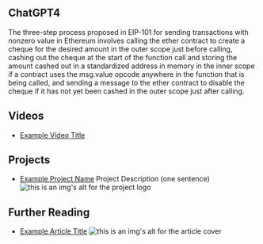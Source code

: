## ChatGPT4

The three-step process proposed in EIP-101 for sending transactions with nonzero value in Ethereum involves calling the ether contract to create a cheque for the desired amount in the outer scope just before calling, cashing out the cheque at the start of the function call and storing the amount cashed out in a standardized address in memory in the inner scope if a contract uses the msg.value opcode anywhere in the function that is being called, and sending a message to the ether contract to disable the cheque if it has not yet been cashed in the outer scope just after calling.

## Videos

- [Example Video Title](https://www.youtube.com/watch?v=TDGq4aeevgY)

## Projects

- [Example Project Name](https://xxxx.xxx/xxxxx) Project Description (one sentence) ![this is an img's alt for the project logo](https://xxxx.xxx/project-logo.xxx)

## Further Reading

- [Example Article Title](https://xxxx.xxx/xxxxx) ![this is an img's alt for the article cover](https://xxxx.xxx/article-cover.xxx)
